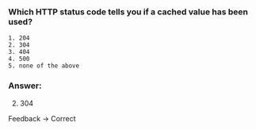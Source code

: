 ### Which HTTP status code tells you if a cached value has been used?

```
1. 204
2. 304
3. 404
4. 500
5. none of the above
```

### Answer:
2. 304

Feedback -> Correct